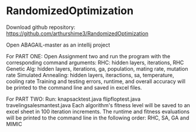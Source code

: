 # RandomizedOptimization

Download github repository: https://github.com/arthurshime3/RandomizedOptimization

Open ABAGAIL-master as an intellij project

For PART ONE:
  Open Assignment two and run the program with the corresponding command arguments:
    RHC: hidden layers, iterations, RHC
    Genetic Alg: hidden layers, iterations, ga, population, mating rate, mutation rate
    Simulated Annealing: hidden layers, iteractions, sa, temperature, cooling rate
  Training and testing errors, runtime, and overall accuracy will be printed to the command line and saved in excel files.
  
For PART TWO:
  Run:
    knapsacktest.java
    flipfloptest.java
    travelingsalesmantest.java
  Each algorithm's fitness level will be saved to an excel sheet in 100 iteration increments. The runtime and fitness evaluations will be printed to the command line in the following order: RHC, SA, GA and MIMIC
